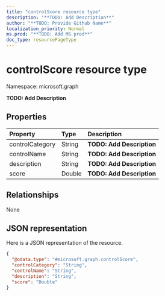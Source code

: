 ```yaml
---
title: "controlScore resource type"
description: "**TODO: Add Description**"
author: "**TODO: Provide Github Name**"
localization_priority: Normal
ms.prod: "**TODO: Add MS prod**"
doc_type: resourcePageType
---
```


# controlScore resource type


Namespace: microsoft.graph

**TODO: Add Description**

## Properties
|Property|Type|Description|
|:---|:---|:---|
|controlCategory|String|**TODO: Add Description**|
|controlName|String|**TODO: Add Description**|
|description|String|**TODO: Add Description**|
|score|Double|**TODO: Add Description**|

## Relationships
None

## JSON representation
Here is a JSON representation of the resource.
<!-- {
  "blockType": "resource",
  "@odata.type": "microsoft.graph.controlScore"
}
-->
``` json
{
  "@odata.type": "#microsoft.graph.controlScore",
  "controlCategory": "String",
  "controlName": "String",
  "description": "String",
  "score": "Double"
}
```


